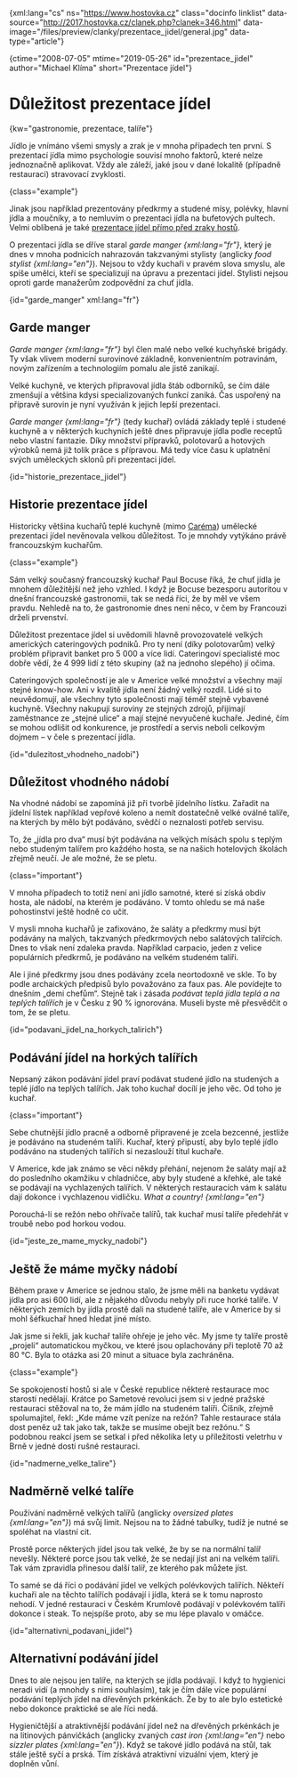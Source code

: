 
{xml:lang="cs" ns="https://www.hostovka.cz" class="docinfo linklist" data-source="http://2017.hostovka.cz/clanek.php?clanek=346.html" data-image="/files/preview/clanky/prezentace_jidel/general.jpg" data-type="article"}

{ctime="2008-07-05" mtime="2019-05-26" id="prezentace_jidel" author="Michael Klíma" short="Prezentace jídel"}

# Důležitost prezentace jídel

<!-- generated attribute kw by user_udpatekw.sh on 2020-04-25, do not edit -->

{kw="gastronomie, prezentace, talíře"}

Jídlo je vnímáno všemi smysly a zrak je v mnoha případech ten první. S prezentací jídla mimo psychologie souvisí mnoho faktorů, které nelze jednoznačně aplikovat. Vždy ale záleží, jaké jsou v dané lokalitě (případně restauraci) stravovací zvyklosti.

{class="example"}

Jinak jsou například prezentovány předkrmy a studené mísy, polévky, hlavní jídla a moučníky, a to nemluvím o prezentaci jídla na bufetových pultech. Velmi oblíbená je také [prezentace jídel přímo před zraky hostů][1].

O prezentaci jídla se dříve staral _garde manger {xml:lang="fr"}_, který je dnes v mnoha podnicích nahrazován takzvanými stylisty (anglicky _food stylist {xml:lang="en"}_). Nejsou to vždy kuchaři v pravém slova smyslu, ale spíše umělci, kteří se specializují na úpravu a prezentaci jídel. Stylisti nejsou oproti garde manažerům zodpovědní za chuť jídla.

{id="garde_manger" xml:lang="fr"}

## Garde manger

_Garde manger {xml:lang="fr"}_ byl člen malé nebo velké kuchyňské brigády. Ty však vlivem moderní surovinové základně, konvenientním potravinám, novým zařízením a technologiím pomalu ale jistě zanikají.

Velké kuchyně, ve kterých připravoval jídla štáb odborníků, se čím dále zmenšují a většina kdysi specializovaných funkcí zaniká. Čas uspořený na přípravě surovin je nyní využíván k jejich lepší prezentaci.

_Garde manger {xml:lang="fr"}_ (tedy kuchař) ovládá základy teplé i studené kuchyně a v některých kuchyních ještě dnes připravuje jídla podle receptů nebo vlastní fantazie. Díky množství přípravků, polotovarů a hotových výrobků nemá již tolik práce s přípravou. Má tedy více času k uplatnění svých uměleckých sklonů při prezentaci jídel.

{id="historie\_prezentace\_jidel"}

## Historie prezentace jídel

Historicky většina kuchařů teplé kuchyně (mimo [Caréma][2]) umělecké prezentaci jídel nevěnovala velkou důležitost. To je mnohdy vytýkáno právě francouzským kuchařům.

{class="example"}

Sám velký současný francouzský kuchař Paul Bocuse říká, že chuť jídla je mnohem důležitější než jeho vzhled. I když je Bocuse bezesporu autoritou v dnešní francouzské gastronomii, tak se nedá říci, že by měl ve všem pravdu. Nehledě na to, že gastronomie dnes není něco, v čem by Francouzi drželi prvenství.

Důležitost prezentace jídel si uvědomili hlavně provozovatelé velkých amerických cateringových podniků. Pro ty není (díky polotovarům) velký problém připravit banket pro 5 000 a více lidí. Cateringoví specialisté moc dobře vědí, že 4 999 lidí z této skupiny (až na jednoho slepého) jí očima.

Cateringových společností je ale v Americe velké množství a všechny mají stejné know-how. Ani v kvalitě jídla není žádný velký rozdíl. Lidé si to neuvědomují, ale všechny tyto společnosti mají téměř stejně vybavené kuchyně. Všechny nakupují suroviny ze stejných zdrojů, přijímají zaměstnance ze „stejné ulice“ a mají stejné nevyučené kuchaře. Jediné, čím se mohou odlišit od konkurence, je prostředí a servis neboli celkovým dojmem – v čele s prezentací jídla.

{id="dulezitost\_vhodneho\_nadobi"}

## Důležitost vhodného nádobí

Na vhodné nádobí se zapomíná již při tvorbě jídelního lístku. Zařadit na jídelní lístek například vepřové koleno a nemít dostatečně velké oválné talíře, na kterých by mělo být podáváno, svědčí o neznalosti potřeb servisu.

To, že „jídla pro dva“ musí být podávána na velkých mísách spolu s teplým nebo studeným talířem pro každého hosta, se na našich hotelových školách zřejmě neučí. Je ale možné, že se pletu.

{class="important"}

V mnoha případech to totiž není ani jídlo samotné, které si získá obdiv hosta, ale nádobí, na kterém je podáváno. V tomto ohledu se má naše pohostinství ještě hodně co učit.

V mysli mnoha kuchařů je zafixováno, že saláty a předkrmy musí být podávány na malých, takzvaných předkrmových nebo salátových talířcích. Dnes to však není zdaleka pravda. Například carpacio, jeden z velice populárních předkrmů, je podáváno na velkém studeném talíři.

Ale i jiné předkrmy jsou dnes podávány zcela neortodoxně ve skle. To by podle archaických předpisů bylo považováno za faux pas. Ale povídejte to dnešním „demi chefům“. Stejně tak i zásada _podávat teplá jídla teplá a na teplých talířích_ je v Česku z 90 % ignorována. Museli byste mě přesvědčit o tom, že se pletu.

{id="podavani\_jidel\_na\_horkych\_talirich"}

## Podávání jídel na horkých talířích

Nepsaný zákon podávání jídel praví podávat studené jídlo na studených a teplé jídlo na teplých talířích. Jak toho kuchař docílí je jeho věc. Od toho je kuchař.

{class="important"}

Sebe chutnější jídlo pracně a odborně připravené je zcela bezcenné, jestliže je podáváno na studeném talíři. Kuchař, který připustí, aby bylo teplé jídlo podáváno na studených talířích si nezaslouží titul kuchaře.

V Americe, kde jak známo se věci někdy přehání, nejenom že saláty mají až do posledního okamžiku v chladničce, aby byly studené a křehké, ale také se podávají na vychlazených talířích. V některých restauracích vám k salátu dají dokonce i vychlazenou vidličku. _What a country! {xml:lang="en"}_

Porouchá-li se režón nebo ohřívače talířů, tak kuchař musí talíře předehřát v troubě nebo pod horkou vodou.

{id="jeste\_ze\_mame\_mycky\_nadobi"}

## Ještě že máme myčky nádobí

Během praxe v Americe se jednou stalo, že jsme měli na banketu vydávat jídla pro asi 600 lidí, ale z nějakého důvodu nebyly při ruce horké talíře. V některých zemích by jídla prostě dali na studené talíře, ale v Americe by si mohl šéfkuchař hned hledat jiné místo.

Jak jsme si řekli, jak kuchař talíře ohřeje je jeho věc. My jsme ty talíře prostě „projeli“ automatickou myčkou, ve které jsou oplachovány při teplotě 70 až 80 °C. Byla to otázka asi 20 minut a situace byla zachráněna.

{class="example"}

Se spokojeností hostů si ale v České republice některé restaurace moc starostí nedělají. Krátce po Sametové revoluci jsem si v jedné pražské restauraci stěžoval na to, že mám jídlo na studeném talíři. Číšník, zřejmě spolumajitel, řekl: „Kde máme vzít peníze na režón? Tahle restaurace stála dost peněz už tak jako tak, takže se musíme obejít bez režónu.“ S podobnou reakcí jsem se setkal i před několika lety u příležitosti veletrhu v Brně v jedné dosti rušné restauraci.

{id="nadmerne\_velke\_talire"}

## Nadměrně velké talíře

Používání nadměrně velkých talířů (anglicky _oversized plates {xml:lang="en"}_) má svůj limit. Nejsou na to žádné tabulky, tudíž je nutné se spoléhat na vlastní cit.

Prostě porce některých jídel jsou tak velké, že by se na normální talíř nevešly. Některé porce jsou tak velké, že se nedají jíst ani na velkém talíři. Tak vám zpravidla přinesou další talíř, ze kterého pak můžete jíst.

To samé se dá říci o podávání jídel ve velkých polévkových talířích. Někteří kuchaři ale na těchto talířích podávají i jídla, která se k tomu naprosto nehodí. V jedné restauraci v Českém Krumlově podávají v polévkovém talíři dokonce i steak. To nejspíše proto, aby se mu lépe plavalo v omáčce.

{id="alternativni\_podavani\_jidel"}

## Alternativní podávání jídel

Dnes to ale nejsou jen talíře, na kterých se jídla podávají. I když to hygienici neradi vidí (a mnohdy s nimi souhlasím), tak je čím dále více populární podávání teplých jídel na dřevěných prkénkách. Že by to ale bylo estetické nebo dokonce praktické se ale říci nedá.

Hygieničtější a atraktivnější podávání jídel než na dřevěných prkénkách je na litinových pánvičkách (anglicky zvaných _cast iron {xml:lang="en"}_ nebo _sizzler plates {xml:lang="en"}_). Když se takové jídlo podává na stůl, tak stále ještě syčí a prská. Tím získává atraktivní vizuální vjem, který je doplněn vůní.

 [1]: /jevistni_kuchyne
 [2]: /careme

